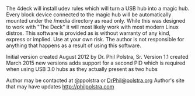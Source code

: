 The 4deck will install udev rules which will turn a USB hub
into a magic hub.  Every block device connected to the magic hub
will be automatically mounted under the /media directory as read only.
While this was designed to work with "The Deck" it will most likely
work with most modern Linux distros.  This software is provided as is
without warranty of any kind, express or implied.  Use at your own
risk.  The author is not responsible for anything that happens as 
a result of using this software.

Initial version created August 2012 by Dr. Phil Polstra, Sr.
Version 1.1 created March 2015
     new versions adds support for a second PID which is required
     when using USB 3.0 hubs as they actually present as two hubs
 

 Author may be contacted at @ppolstra or DrPhil@polstra.org
 Author's site that may have updates http://philpolstra.com

